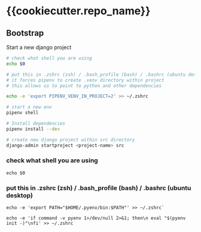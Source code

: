 # {{cookiecutter.repo_name}}

## Bootstrap

Start a new django project

```bash
# check what shell you are using
echo $0

# put this in .zshrc (zsh) / .bash_profile (bash) / .bashrc (ubuntu desktop)
# it forces pipenv to create .venv directory within project
# this allows us to point to python and other dependencies

echo -e 'export PIPENV_VENV_IN_PROJECT=2' >> ~/.zshrc

# start a new env
pipenv shell

# Install dependencies
pipenv install --dev

# create new django project within src directory
django-admin startproject <project-name> src
```

### check what shell you are using

`echo $0`

### put this in .zshrc (zsh) / .bash_profile (bash) / .bashrc (ubuntu desktop)

<!-- put pyenv path into shell -->
<!-- put in shell to enable shims and autocompletion -->

```
echo -e 'export PATH="$HOME/.pyenv/bin:$PATH"' >> ~/.zshrc`

echo -e 'if command -v pyenv 1>/dev/null 2>&1; then\n eval "$(pyenv init -)"\nfi' >> ~/.zshrc
```
